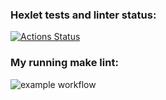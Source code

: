 ### Hexlet tests and linter status:
[![Actions Status](https://github.com/nikboxinbox/frontend-project-lvl1/workflows/hexlet-check/badge.svg)](https://github.com/nikboxinbox/frontend-project-lvl1/actions)
### My running make lint:
![example workflow](https://github.com/github/docs/actions/workflows/main.yml/badge.svg)




